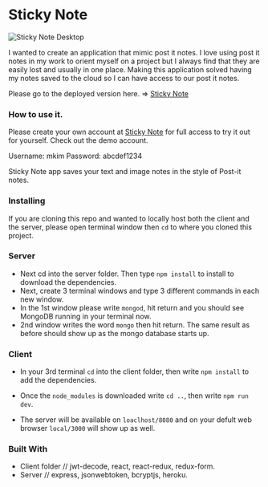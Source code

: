 # Sticky Note
![Sticky Note Desktop](https://user-images.githubusercontent.com/7282802/44223427-718d5e80-a13c-11e8-85eb-c5c295dfa2d5.png)

I wanted to create an application that mimic post it notes. I love using post it notes in my work to orient myself on a project but I always find that they are easily lost and usually in one place. Making this application solved having my notes saved to the cloud so I can have access to our post it notes.

Please go to the deployed version here. => <a href="https://new-stickynote.herokuapp.com/">Sticky Note</a>

### How to use it.

Please create your own account at <a href="https://new-stickynote.herokuapp.com/">Sticky Note</a> for full access to try it out for yourself. Check out the demo account. 

Username: mkim
Password: abcdef1234

Sticky Note app saves your text and image notes in the style of Post-it notes.



### Installing

If you are cloning this repo and wanted to locally host both the client and the server, please open terminal window then ```cd``` to where you cloned this project. 

### Server

* Next cd into the server folder. Then type ```npm install``` to install to download the dependencies. 
* Next, create 3 terminal windows and type 3 different commands in each new window. 
* In the 1st window please write ```mongod```, hit return and you should see MongoDB running in your terminal now. 
* 2nd window writes the word ```mongo``` then hit return. The same result as before should show up as the mongo database starts up. 

### Client

* In your 3rd terminal ```cd``` into the client folder, then write ```npm install``` to add the dependencies.
* Once the ```node_modules``` is downloaded write ```cd ..```, then write ```npm run dev```. 

* The server will be available on ```loaclhost/8080``` and on your defult web browser ```local/3000``` will show up as well.

### Built With

* Client folder // jwt-decode, react, react-redux, redux-form.
* Server // express, jsonwebtoken, bcryptjs, heroku.
